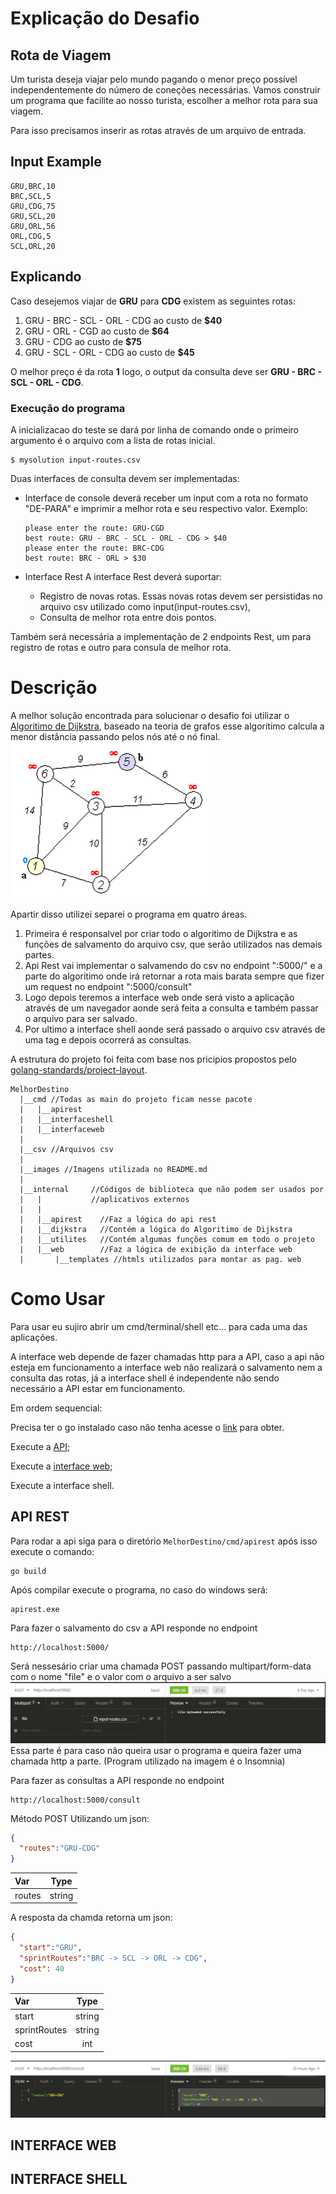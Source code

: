 # Explicação do Desafio #
## Rota de Viagem ##

Um turista deseja viajar pelo mundo pagando o menor preço possí­vel independentemente do número de coneções necessárias.
Vamos construir um programa que facilite ao nosso turista, escolher a melhor rota para sua viagem.

Para isso precisamos inserir as rotas através de um arquivo de entrada.

## Input Example ##
```csv
GRU,BRC,10
BRC,SCL,5
GRU,CDG,75
GRU,SCL,20
GRU,ORL,56
ORL,CDG,5
SCL,ORL,20
```

## Explicando ## 
Caso desejemos viajar de **GRU** para **CDG** existem as seguintes rotas:

1. GRU - BRC - SCL - ORL - CDG ao custo de **$40**
2. GRU - ORL - CGD ao custo de **$64**
3. GRU - CDG ao custo de **$75**
4. GRU - SCL - ORL - CDG ao custo de **$45**

O melhor preço é da rota **1** logo, o output da consulta deve ser **GRU - BRC - SCL - ORL - CDG**.

### Execução do programa ###
A inicializacao do teste se dará por linha de comando onde o primeiro argumento é o arquivo com a lista de rotas inicial.

```shell
$ mysolution input-routes.csv
```

Duas interfaces de consulta devem ser implementadas:
- Interface de console deverá receber um input com a rota no formato "DE-PARA" e imprimir a melhor rota e seu respectivo valor.
  Exemplo:
  ```shell
  please enter the route: GRU-CGD
  best route: GRU - BRC - SCL - ORL - CDG > $40
  please enter the route: BRC-CDG
  best route: BRC - ORL > $30
  ```

- Interface Rest
    A interface Rest deverá suportar:
    - Registro de novas rotas. Essas novas rotas devem ser persistidas no arquivo csv utilizado como input(input-routes.csv),
    - Consulta de melhor rota entre dois pontos.

Também será necessária a implementação de 2 endpoints Rest, um para registro de rotas e outro para consula de melhor rota.

# Descrição #
A melhor solução encontrada para solucionar o desafio foi utilizar o  [Algoritimo de Dijkstra](https://pt.wikipedia.org/wiki/Algoritmo_de_Dijkstra), baseado na teoria de grafos esse algoritimo calcula a menor distância passando pelos nós até o nó final.
![dijkstra_gif](images/dijkstra_gif.gif) 

Apartir disso utilizei separei o programa em quatro áreas.

1. Primeira é responsalvel por criar todo o algoritimo de Dijkstra e as funções de salvamento do arquivo csv, que serão utilizados nas demais partes.
2. Api Rest vai implementar o salvamendo do csv no endpoint ":5000/" e a parte do algoritimo onde irá retornar a rota mais barata sempre que fizer um request no endpoint ":5000/consult"
3. Logo depois teremos a interface web onde será visto a aplicação através de um navegador aonde será feita a consulta e também passar o arquivo para ser salvado.
4. Por ultimo a interface shell aonde será passado o arquivo csv através de uma tag e depois ocorrerá as consultas.

A estrutura do projeto foi feita com base nos pricipios propostos pelo [golang-standards/project-layout](https://github.com/golang-standards/project-layout).

```
MelhorDestino
  |__cmd //Todas as main do projeto ficam nesse pacote
  |   |__apirest
  |   |__interfaceshell
  |   |__interfaceweb
  |
  |__csv //Arquivos csv
  |
  |__images //Imagens utilizada no README.md
  |
  |__internal     //Códigos de biblioteca que não podem ser usados por
  |   |           //aplicativos externos
  |   |
  |   |__apirest    //Faz a lógica do api rest
  |   |__dijkstra   //Contém a lógica do Algoritimo de Dijkstra
  |   |__utilites   //Contém algumas funções comum em todo o projeto
  |   |__web        //Faz a lógica de exibição da interface web
  |       |__templates //htmls utilizados para montar as pag. web
```

# Como Usar #

Para usar eu sujiro abrir um cmd/terminal/shell etc... para cada uma das aplicações.

A interface web depende de fazer chamadas http para a API, caso a api não esteja em funcionamento a interface web não realizará o salvamento nem a consulta das rotas, já a interface shell é independente não sendo necessário a API estar em funcionamento.

Em ordem sequencial:

Precisa ter o go instalado caso não tenha acesse o [link](https://golang.org/dl/) para obter.

Execute a [API](API-REST);

Execute a [interface web](INTERFACE-WEB);

Execute a interface shell.


## API REST ##
Para rodar a api siga para o diretório `MelhorDestino/cmd/apirest` após isso execute o comando:

```shell
go build
```

Após compilar execute o programa, no caso do windows será:

```shell
apirest.exe
```

Para fazer o salvamento do csv a API responde no endpoint

```
http://localhost:5000/
```

Será nessesário criar uma chamada POST passando multipart/form-data com o nome "file" e o valor com o arquivo a ser salvo
![sendfilepost](images/SendFilePost.PNG)
Essa parte é para caso não queira usar o programa e queira fazer uma chamada http a parte. (Program utilizado na imagem é o Insomnia)

Para fazer as consultas a API responde no endpoint
```
http://localhost:5000/consult
```
Método POST Utilizando um json:
```json
{
  "routes":"GRU-CDG"
}
```

Var         | Type
:-------    | :---------: 
routes      | string

A resposta da chamda retorna um json:
```json
{
  "start":"GRU",
  "sprintRoutes":"BRC -> SCL -> ORL -> CDG",
  "cost": 40
}
```
Var           | Type
:-------      | :---------: 
start         | string
sprintRoutes  | string
cost          | int


![sendfilepost](images/ConsultPost.PNG)
## INTERFACE WEB ##



## INTERFACE SHELL ##